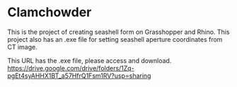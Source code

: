 # Clamchowder

This is the project of creating seashell form on Grasshopper and Rhino.
This project also has an .exe file for setting seashell aperture coordinates from CT image.

This URL has the .exe file, please access and download.
https://drive.google.com/drive/folders/1Zq-pgEt4syAHHX1BT_a57HfrQ1Fsm1RV?usp=sharing





